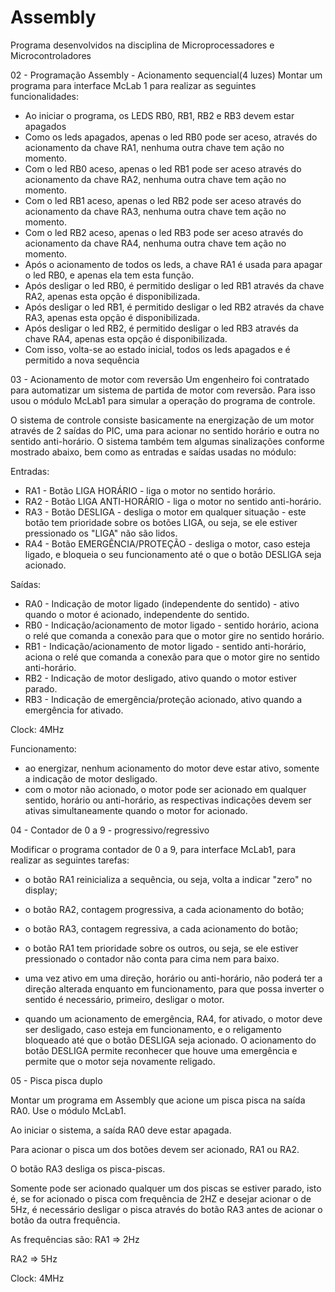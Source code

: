 # Assembly
Programa desenvolvidos na disciplina de Microprocessadores e Microcontroladores

02 - Programação Assembly - Acionamento sequencial(4 luzes)
Montar um programa para interface McLab 1 para realizar as seguintes funcionalidades:
- Ao iniciar o programa, os LEDS RB0, RB1, RB2 e RB3 devem estar apagados
- Como os leds apagados, apenas o led RB0 pode ser aceso, através do acionamento da chave RA1, nenhuma outra chave tem ação no momento.
- Com o led RB0 aceso, apenas o led RB1 pode ser aceso através do acionamento da chave RA2, nenhuma outra chave tem ação no momento.
- Com o led RB1 aceso, apenas o led RB2 pode ser aceso através do acionamento da chave RA3, nenhuma outra chave tem ação no momento.
- Com o led RB2 aceso, apenas o led RB3 pode ser aceso através do acionamento da chave RA4, nenhuma outra chave tem ação no momento.
- Após o acionamento de todos os leds, a chave RA1 é usada para apagar o led RB0, e apenas ela tem esta função.
- Após desligar o led RB0, é permitido desligar o led RB1 através da chave RA2, apenas esta opção é disponibilizada.
- Após desligar o led RB1, é permitido desligar o led RB2 através da chave RA3, apenas esta opção é disponibilizada.
- Após desligar o led RB2, é permitido desligar o led RB3 através da chave RA4, apenas esta opção é disponibilizada.
- Com isso, volta-se ao estado inicial, todos os leds apagados e é permitido a nova sequência

03 - Acionamento de motor com reversão
Um engenheiro foi contratado para automatizar um sistema de partida de motor com reversão. Para isso usou o módulo McLab1 para simular a operação do programa de controle.

O sistema de controle consiste basicamente na energização de um motor através de 2 saídas do PIC, uma para acionar no sentido horário e outra no sentido anti-horário. O sistema também tem algumas sinalizações conforme mostrado abaixo, bem como as entradas e saídas usadas no módulo:

Entradas:
- RA1 - Botão LIGA HORÁRIO - liga o motor no sentido horário.
- RA2 - Botão LIGA ANTI-HORÁRIO - liga o motor no sentido anti-horário.
- RA3 - Botão DESLIGA - desliga o motor em qualquer situação - este botão tem prioridade sobre os botões LIGA, ou seja, se ele estiver pressionado os "LIGA" não são lidos.
- RA4 - Botão EMERGÊNCIA/PROTEÇÃO - desliga o motor, caso esteja ligado, e bloqueia o seu funcionamento até o que o botão DESLIGA seja acionado.

Saídas:
- RA0 - Indicação de motor ligado (independente do sentido) - ativo quando o motor é acionado, independente do sentido.
- RB0 - Indicação/acionamento de motor ligado - sentido horário, aciona o relé que comanda a conexão para que o motor gire no sentido horário.
- RB1 - Indicação/acionamento de motor ligado - sentido anti-horário, aciona o relé que comanda a conexão para que o motor gire no sentido anti-horário.
- RB2 - Indicação de motor desligado, ativo quando o motor estiver parado.
- RB3 - Indicação de emergência/proteção acionado, ativo quando a emergência for ativado.

Clock: 4MHz

Funcionamento:
- ao energizar, nenhum acionamento do motor deve estar ativo, somente a indicação de motor desligado.
- com o motor não acionado, o motor pode ser acionado em qualquer sentido, horário ou anti-horário, as respectivas indicações devem ser ativas simultaneamente quando o motor for acionado.


04 - Contador de 0 a 9 - progressivo/regressivo 

Modificar o programa contador de 0 a 9, para interface McLab1, para realizar as seguintes tarefas:
- o botão RA1 reinicializa a sequência, ou seja, volta a indicar "zero" no display;
- o botão RA2, contagem progressiva, a cada acionamento do botão;
- o botão RA3, contagem regressiva, a cada acionamento do botão;
- o botão RA1 tem prioridade sobre os outros, ou seja, se ele estiver pressionado o contador não conta para cima nem para baixo.
- uma vez ativo em uma direção, horário ou anti-horário, não poderá ter a direção alterada enquanto em funcionamento, para que possa inverter o sentido é necessário, primeiro, desligar o motor.

- quando um acionamento de emergência, RA4, for ativado, o motor deve ser desligado, caso esteja em funcionamento, e o religamento bloqueado até que o botão DESLIGA seja acionado. O acionamento do botão DESLIGA permite reconhecer que houve uma emergência e permite que o motor seja novamente religado.

05 - Pisca pisca duplo

Montar um programa em Assembly que acione um pisca pisca na saída RA0. Use o módulo McLab1.

Ao iniciar o sistema, a saída RA0 deve estar apagada.

Para acionar o pisca um dos botões devem ser acionado, RA1 ou RA2.

O botão RA3 desliga os pisca-piscas.

Somente pode ser acionado qualquer um dos piscas se estiver parado, isto é, se for acionado o pisca com frequência de 2HZ e desejar acionar o de 5Hz, é necessário desligar o pisca através do botão RA3 antes de acionar o botão da outra frequência.

As frequências são:
RA1 => 2Hz

RA2 => 5Hz

Clock: 4MHz
